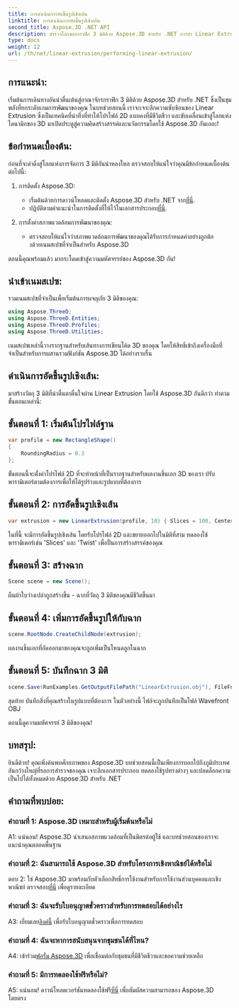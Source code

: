 ```yaml
---
title: การดำเนินการอัดขึ้นรูปเชิงเส้น
linktitle: การดำเนินการอัดขึ้นรูปเชิงเส้น
second_title: Aspose.3D .NET API
description: สำรวจโลกของกราฟิก 3 มิติด้วย Aspose.3D สำหรับ .NET การทำ Linear Extrusion ในคำแนะนำทีละขั้นตอนนี้
type: docs
weight: 12
url: /th/net/linear-extrusion/performing-linear-extrusion/
---
```

## การแนะนำ:

เริ่มต้นการเดินทางอันน่าตื่นเต้นสู่อาณาจักรกราฟิก 3 มิติด้วย Aspose.3D สำหรับ .NET ซึ่งเป็นขุมพลังที่ยกระดับเกมการพัฒนาของคุณ ในบทช่วยสอนนี้ เราจะเจาะลึกความซับซ้อนของ Linear Extrusion ซึ่งเป็นเทคนิคที่น่าทึ่งที่ทำให้โปรไฟล์ 2D แบบคงที่มีชีวิตชีวา และขับเคลื่อนเข้าสู่โลกแห่งไดนามิกของ 3D มาเปิดประตูสู่ความคิดสร้างสรรค์และนวัตกรรมโดยใช้ Aspose.3D กันเถอะ!

## ข้อกำหนดเบื้องต้น:

ก่อนที่จะดำดิ่งสู่โลกแห่งการจัดการ 3 มิติอันน่าหลงใหล ตรวจสอบให้แน่ใจว่าคุณมีข้อกำหนดเบื้องต้นต่อไปนี้:

1. การติดตั้ง Aspose.3D:
   -  เริ่มต้นด้วยการดาวน์โหลดและติดตั้ง Aspose.3D สำหรับ .NET จาก[ที่นี่](https://releases.aspose.com/3d/net/).
   -  ปฏิบัติตามคำแนะนำในการติดตั้งที่ให้ไว้ในเอกสารประกอบ[ที่นี่](https://reference.aspose.com/3d/net/).

2. การตั้งค่าสภาพแวดล้อมการพัฒนาของคุณ:
   - ตรวจสอบให้แน่ใจว่าสภาพแวดล้อมการพัฒนาของคุณได้รับการกำหนดค่าอย่างถูกต้องด้วยเนมสเปซที่จำเป็นสำหรับ Aspose.3D

ตอนนี้คุณพร้อมแล้ว มากระโดดเข้าสู่ความมหัศจรรย์ของ Aspose.3D กัน!

## นำเข้าเนมสเปซ:

รวมเนมสเปซที่จำเป็นเพื่อเริ่มต้นการผจญภัย 3 มิติของคุณ:

```csharp
using Aspose.ThreeD;
using Aspose.ThreeD.Entities;
using Aspose.ThreeD.Profiles;
using Aspose.ThreeD.Utilities;
```

เนมสเปซเหล่านี้วางรากฐานสำหรับเส้นทางการเขียนโค้ด 3D ของคุณ โดยให้สิทธิ์เข้าถึงเครื่องมือที่จำเป็นสำหรับการผสานรวมฟังก์ชัน Aspose.3D ได้อย่างราบรื่น

## ดำเนินการอัดขึ้นรูปเชิงเส้น:

มาสร้างวัตถุ 3 มิติที่น่าตื่นตาตื่นใจผ่าน Linear Extrusion โดยใช้ Aspose.3D กันดีกว่า ทำตามขั้นตอนเหล่านี้:

## ขั้นตอนที่ 1: เริ่มต้นโปรไฟล์ฐาน
```csharp
var profile = new RectangleShape()
{
    RoundingRadius = 0.3
};
```

ขั้นตอนนี้จะตั้งค่าโปรไฟล์ 2D ที่จะทำหน้าที่เป็นรากฐานสำหรับผลงานชิ้นเอก 3D ของเรา ปรับพารามิเตอร์ตามต้องการเพื่อให้ได้รูปร่างและรูปแบบที่ต้องการ

## ขั้นตอนที่ 2: การอัดขึ้นรูปเชิงเส้น
```csharp
var extrusion = new LinearExtrusion(profile, 10) { Slices = 100, Center = true, Twist = 360, TwistOffset = new Vector3(10, 0, 0) };
```

ในที่นี้ จะมีการอัดขึ้นรูปเชิงเส้น โดยรับโปรไฟล์ 2D และขยายออกไปในมิติที่สาม ทดลองใช้พารามิเตอร์เช่น 'Slices' และ 'Twist' เพื่อปั้นการสร้างสรรค์ของคุณ

## ขั้นตอนที่ 3: สร้างฉาก
```csharp
Scene scene = new Scene();
```

ผืนผ้าใบว่างเปล่าถูกสร้างขึ้น - ฉากที่วัตถุ 3 มิติของคุณมีชีวิตขึ้นมา

## ขั้นตอนที่ 4: เพิ่มการอัดขึ้นรูปให้กับฉาก
```csharp
scene.RootNode.CreateChildNode(extrusion);
```

ผลงานชิ้นเอกที่อัดออกมาของคุณจะถูกเพิ่มเป็นโหนดลูกในฉาก

## ขั้นตอนที่ 5: บันทึกฉาก 3 มิติ
```csharp
scene.Save(RunExamples.GetOutputFilePath("LinearExtrusion.obj"), FileFormat.WavefrontOBJ);
```

สุดท้าย บันทึกสิ่งที่คุณสร้างในรูปแบบที่ต้องการ ในตัวอย่างนี้ ไฟล์จะถูกบันทึกเป็นไฟล์ Wavefront OBJ

ตอนนี้ดูความมหัศจรรย์ 3 มิติของคุณ!

## บทสรุป:

ยินดีด้วย! คุณเพิ่งค้นพบศักยภาพของ Aspose.3D บทช่วยสอนนี้เป็นเพียงการบอกใบ้ถึงภูมิประเทศอันกว้างใหญ่ที่รอการสำรวจของคุณ เจาะลึกเอกสารประกอบ ทดลองใช้รูปทรงต่างๆ และปลดล็อกความเป็นไปได้ทั้งหมดด้วย Aspose.3D สำหรับ .NET

## คำถามที่พบบ่อย:

### คำถามที่ 1: Aspose.3D เหมาะสำหรับผู้เริ่มต้นหรือไม่

A1: แน่นอน! Aspose.3D นำเสนอสภาพแวดล้อมที่เป็นมิตรต่อผู้ใช้ และบทช่วยสอนของเราจะแนะนำคุณตลอดพื้นฐาน

### คำถามที่ 2: ฉันสามารถใช้ Aspose.3D สำหรับโครงการเชิงพาณิชย์ได้หรือไม่

 ตอบ 2: ใช่ Aspose.3D มาพร้อมกับตัวเลือกสิทธิ์การใช้งานสำหรับการใช้งานส่วนบุคคลและเชิงพาณิชย์ ตรวจสอบ[ที่นี่](https://purchase.aspose.com/buy) เพื่อดูรายละเอียด

### คำถามที่ 3: ฉันจะรับใบอนุญาตชั่วคราวสำหรับการทดสอบได้อย่างไร

 A3: เยี่ยมเลย[ลิงค์นี้](https://purchase.aspose.com/temporary-license/) เพื่อรับใบอนุญาตชั่วคราวเพื่อการทดสอบ

### คำถามที่ 4: ฉันจะหาการสนับสนุนจากชุมชนได้ที่ไหน?

 A4: เข้าร่วม[ฟอรั่ม Aspose.3D](https://forum.aspose.com/c/3d/18) เพื่อเชื่อมต่อกับชุมชนที่มีชีวิตชีวาและขอความช่วยเหลือ

### คำถามที่ 5: มีการทดลองใช้ฟรีหรือไม่?

 A5: แน่นอน! ดาวน์โหลดเวอร์ชันทดลองใช้ฟรี[ที่นี่](https://releases.aspose.com/) เพื่อสัมผัสความสามารถของ Aspose.3D โดยตรง